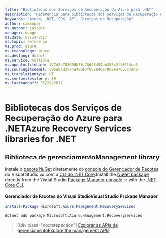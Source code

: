 ```yaml
---
title: "Bibliotecas dos Serviços de Recuperação do Azure para .NET"
description: "Referência para bibliotecas dos Serviços de Recuperação do Azure para .NET"
keywords: "Azure, .NET, SDK, API, Serviços de Recuperação"
author: camsoper
ms.author: casoper
manager: douge
ms.date: 07/14/2017
ms.topic: reference
ms.prod: azure
ms.technology: azure
ms.devlang: dotnet
ms.service: multiple
ms.openlocfilehash: f77d8e783690b86b28d98494bb398c3f38914ce5
ms.sourcegitcommit: d95a6ad3774a49b16f652e40e7860e47636c7ad0
ms.translationtype: HT
ms.contentlocale: pt-BR
ms.lasthandoff: 08/28/2017
---
```

# <a name="azure-recovery-services-libraries-for-net"></a><span data-ttu-id="4a007-104">Bibliotecas dos Serviços de Recuperação do Azure para .NET</span><span class="sxs-lookup"><span data-stu-id="4a007-104">Azure Recovery Services libraries for .NET</span></span>


## <a name="management-library"></a><span data-ttu-id="4a007-105">Biblioteca de gerenciamento</span><span class="sxs-lookup"><span data-stu-id="4a007-105">Management library</span></span>

<span data-ttu-id="4a007-106">Instale o [pacote NuGet](https://www.nuget.org/packages/Microsoft.Azure.Management.RecoveryServices) diretamente do [console do Gerenciador de Pacotes][PackageManager] do Visual Studio ou com a [CLI do .NET Core][DotNetCLI].</span><span class="sxs-lookup"><span data-stu-id="4a007-106">Install the [NuGet package](https://www.nuget.org/packages/Microsoft.Azure.Management.RecoveryServices) directly from the Visual Studio [Package Manager console][PackageManager] or with the [.NET Core CLI][DotNetCLI].</span></span>

#### <a name="visual-studio-package-manager"></a><span data-ttu-id="4a007-107">Gerenciador de Pacotes do Visual Studio</span><span class="sxs-lookup"><span data-stu-id="4a007-107">Visual Studio Package Manager</span></span>

```powershell
Install-Package Microsoft.Azure.Management.RecoveryServices
```

```bash
dotnet add package Microsoft.Azure.Management.RecoveryServices
```

> [!div class="nextstepaction"]
> [<span data-ttu-id="4a007-108">Explorar as APIs de gerenciamento</span><span class="sxs-lookup"><span data-stu-id="4a007-108">Explore the management APIs</span></span>](/dotnet/api/overview/azure/recoveryservices/management)



[PackageManager]: https://docs.microsoft.com/nuget/tools/package-manager-console
[DotNetCLI]: https://docs.microsoft.com/en-us/dotnet/core/tools/dotnet-add-package
